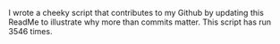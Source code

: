 I wrote a cheeky script that contributes to my Github by updating this ReadMe to illustrate why more than commits matter. This script has run 3546 times.
